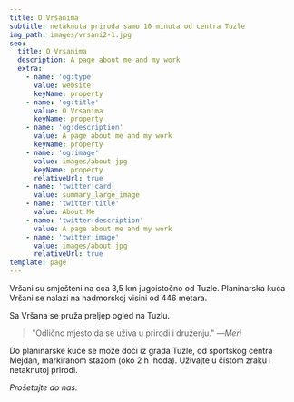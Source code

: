 ```yaml
---
title: O Vršanima
subtitle: netaknuta priroda samo 10 minuta od centra Tuzle
img_path: images/vrsani2-1.jpg
seo:
  title: O Vrsanima
  description: A page about me and my work
  extra:
    - name: 'og:type'
      value: website
      keyName: property
    - name: 'og:title'
      value: O Vrsanima
      keyName: property
    - name: 'og:description'
      value: A page about me and my work
      keyName: property
    - name: 'og:image'
      value: images/about.jpg
      keyName: property
      relativeUrl: true
    - name: 'twitter:card'
      value: summary_large_image
    - name: 'twitter:title'
      value: About Me
    - name: 'twitter:description'
      value: A page about me and my work
    - name: 'twitter:image'
      value: images/about.jpg
      relativeUrl: true
template: page
---
```

Vršani  su smješteni na cca 3,5 km jugoistočno od Tuzle. Planinarska kuća Vršani se nalazi na nadmorskoj visini od 446 metara.

Sa Vršana se pruža preljep ogled na Tuzlu.

> "Odlično mjesto da se uživa u prirodi i druženju."
<cite>―Meri</cite>

Do planinarske kuće se može doći iz grada Tuzle, od sportskog centra Mejdan, markiranom stazom (oko 2 h  hoda). Uživajte u čistom zraku i netaknutoj prirodi. 

*Prošetajte do nas.*
